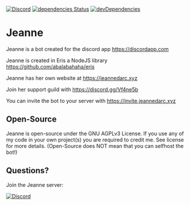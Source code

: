 [![Discord](https://discordapp.com/api/guilds/240059867744698368/embed.png)](https://discord.gg/Vf4ne5b)
[![dependencies Status](https://david-dm.org/KurozeroPB/Jeanne/status.svg)](https://david-dm.org/KurozeroPB/Jeanne)
[![devDependencies](https://david-dm.org/KurozeroPB/Jeanne/dev-status.svg)](https://david-dm.org/KurozeroPB/Jeanne?type=dev)

# Jeanne
Jeanne is a bot created for the discord app https://discordapp.com

Jeanne is created in Eris a NodeJS library https://github.com/abalabahaha/eris

Jeanne has her own website at https://jeannedarc.xyz

Join her support guild with https://discord.gg/Vf4ne5b

You can invite the bot to your server with https://invite.jeannedarc.xyz

Open-Source
-
Jeanne is open-source under the GNU AGPLv3 License. If you use any of my code in your own project(s) you are required to credit me. See license for more details. (Open-Source does NOT mean that you can selfhost the bot!)

Questions?
-
Join the Jeanne server:

[![Discord](https://discordapp.com/api/guilds/240059867744698368/embed.png?style=banner3)](https://discord.gg/Vf4ne5b)
